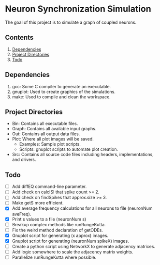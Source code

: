 # Neuron Synchronization Simulation
The goal of this project is to simulate a graph of coupled neurons.

## Contents
1. [Dependencies](https://github.com/AlexLeeSmith/NeuronSynchronizationSim/tree/Dev#dependencies)
2. [Project Directories](https://github.com/AlexLeeSmith/NeuronSynchronizationSim/tree/Dev#project-directories)
3. [Todo](https://github.com/AlexLeeSmith/NeuronSynchronizationSim/tree/Dev#todo)

## Dependencies
1. gcc: Some C compiler to generate an executable.
2. gnuplot: Used to create graphics of the simulations.
3. make: Used to compile and clean the workspace.

## Project Directories
- Bin: Contains all executable files.
- Graph: Contains all available input graphs.
- Out: Contains all output data files.
- Plot: Where all plot images will be saved.
  - Examples: Sample plot scripts.
  - Scripts: gnuplot scripts to automate plot creation.
- Src: Contains all source code files including headers, implementations, and drivers.

## Todo
- [ ] Add diffEQ command-line parameter.
- [ ] Add check on calcISI that spike count >= 2.
- [ ] Add check on findSpikes that approx.size >= 3.
- [ ] Make getS more efficient.
- [x] Add average frequency calculations for all neurons to file (neuronNum aveFreq).
- [x] Print s values to a file (neuronNum s)
- [ ] Breakup complex methods like runRungeKutta.
- [ ] Fix the weird method declaration of getODEs.
- [x] Gnuplot script for generating (x approx) images.
- [x] Gnuplot script for generating (neuronNum spikeX) images.
- [ ] Create a python script using NetworkX to generate adjacency matrices.
- [ ] Add logic somewhere to scale the adjacency matrix weights.
- [ ] Parallelize runRungeKutta where possible.
